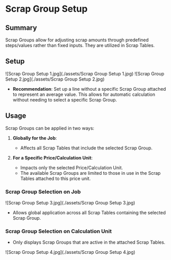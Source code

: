 # Scrap Group Setup


## Summary

Scrap Groups allow for adjusting scrap amounts through predefined steps/values rather than fixed inputs. They are utilized in Scrap Tables.

## Setup

![Scrap Group Setup 1.jpg](./assets/Scrap Group Setup 1.jpg)
![Scrap Group Setup 2.jpg](./assets/Scrap Group Setup 2.jpg)

- **Recommendation**: Set up a line without a specific Scrap Group attached to represent an average value. This allows for automatic calculation without needing to select a specific Scrap Group.

## Usage

Scrap Groups can be applied in two ways:

1. **Globally for the Job**:
   - Affects all Scrap Tables that include the selected Scrap Group.

2. **For a Specific Price/Calculation Unit**:
   - Impacts only the selected Price/Calculation Unit.
   - The available Scrap Groups are limited to those in use in the Scrap Tables attached to this price unit.

### Scrap Group Selection on Job

![Scrap Group Setup 3.jpg](./assets/Scrap Group Setup 3.jpg)

- Allows global application across all Scrap Tables containing the selected Scrap Group.

### Scrap Group Selection on Calculation Unit

- Only displays Scrap Groups that are active in the attached Scrap Tables.

![Scrap Group Setup 4.jpg](./assets/Scrap Group Setup 4.jpg)

